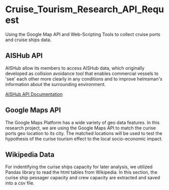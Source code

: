 # Cruise_Tourism_Research_API_Request
Using the Google Map API and Web-Scripting Tools to collect cruise ports and cruise ships data.

## AISHub API 
AISHub allow its members to access AISHub data, which originally developed as collision avoidance tool that enables commercial vessels to 'see' each other more clearly in any conditions and to improve helmsman's information about the surrounding environment.  

[AISHub API Documentation](https://www.aishub.net/api)

## Google Maps API
The Google Maps Platform has a wide variety of geo data features.  In this research project, we are using the Google Maps API to match the curise ports geo location to its city. The matched locations will be used to test the hypothesis of the curise tourism effect to the local socio-economic impact.

## Wikipedia Data
For indentifying the curise ships capacity for later analysis, we utilized Pandas library to read the html tables from Wikipedia. In this section, the curise ship pessager capacity and crew capacity are extracted and saved into a csv file.
